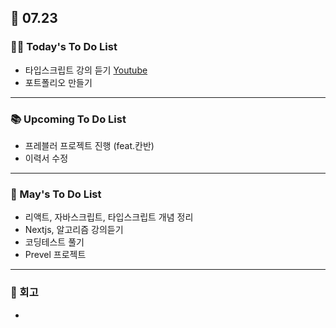 ## 📆 07.23

### 💁‍♀️ Today's To Do List

- 타입스크립트 강의 듣기 [Youtube](https://www.youtube.com/watch?v=V9XLst8UEtk&t=16s)
- 포트폴리오 만들기

---

### 📚 Upcoming To Do List

- 프레블러 프로젝트 진행 (feat.칸반)
- 이력서 수정

---

### 📌 May's To Do List

- 리액트, 자바스크립트, 타입스크립트 개념 정리
- Nextjs, 알고리즘 강의듣기
- 코딩테스트 풀기
- Prevel 프로젝트

---

### 👀 회고

-
